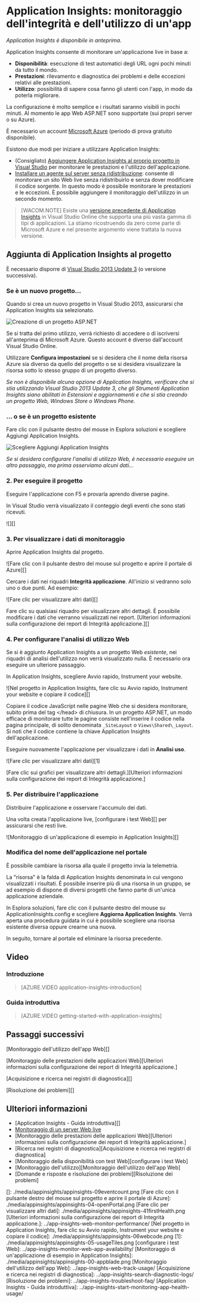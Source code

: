 <properties title="Application Insights" pageTitle="Application Insights - start monitoring your app's health and usage" description="Analyze usage, availability and performance of your on-premises or Microsoft Azure web application with Application Insights." metaKeywords="analytics monitoring application insights" authors="awills"  manager="kamrani" />

<tags ms.service="application-insights" ms.workload="tbd" ms.tgt_pltfrm="ibiza" ms.devlang="na" ms.topic="article" ms.date="2014-09-24" ms.author="awills"></tags>

# Application Insights: monitoraggio dell'integrità e dell'utilizzo di un'app

*Application Insights è disponibile in anteprima.*

Application Insights consente di monitorare un'applicazione live in base a:

-   **Disponibilità**: esecuzione di test automatici degli URL ogni pochi minuti da tutto il mondo.
-   **Prestazioni**: rilevamento e diagnostica dei problemi e delle eccezioni relativi alle prestazioni.
-   **Utilizzo**: possibilità di sapere cosa fanno gli utenti con l'app, in modo da poterla migliorare.

La configurazione è molto semplice e i risultati saranno visibili in pochi minuti. Al momento le app Web ASP.NET sono supportate (sui propri server o su Azure).

È necessario un account [Microsoft Azure][] (periodo di prova gratuito disponibile).

Esistono due modi per iniziare a utilizzare Application Insights:

-   (Consigliato) [Aggiungere Application Insights al proprio progetto in Visual Studio][] per monitorare le prestazioni e l'utilizzo dell'applicazione.
-   [Installare un agente sul server senza ridistribuzione][]: consente di monitorare un sito Web live senza ridistribuirlo e senza dover modificare il codice sorgente. In questo modo è possibile monitorare le prestazioni e le eccezioni. È possibile aggiungere il monitoraggio dell'utilizzo in un secondo momento.

> [WACOM.NOTE] Esiste una [versione precedente di Application Insights][] in Visual Studio Online che supporta una più vasta gamma di tipi di applicazioni. La stiamo ricostruendo da zero come parte di Microsoft Azure e nel presente argomento viene trattata la nuova versione.

## <a name="add"></a>Aggiunta di Application Insights al progetto

È necessario disporre di [Visual Studio 2013 Update 3][] (o versione successiva).

### Se è un nuovo progetto...

Quando si crea un nuovo progetto in Visual Studio 2013, assicurarsi che Application Insights sia selezionato.

![Creazione di un progetto ASP.NET][]

Se si tratta del primo utilizzo, verrà richiesto di accedere o di iscriversi all'anteprima di Microsoft Azure. Questo account è diverso dall'account Visual Studio Online.

Utilizzare **Configura impostazioni** se si desidera che il nome della risorsa Azure sia diverso da quello del progetto o se si desidera visualizzare la risorsa sotto lo stesso gruppo di un progetto diverso.

*Se non è disponibile alcuna opzione di Application Insights, verificare che si stia utilizzando Visual Studio 2013 Update 3, che gli Strumenti Application Insights siano abilitati in Estensioni e aggiornamenti e che si stia creando un progetto Web, Windows Store o Windows Phone.*

### ... o se è un progetto esistente

Fare clic con il pulsante destro del mouse in Esplora soluzioni e scegliere Aggiungi Application Insights.

![Scegliere Aggiungi Application Insights][]

*Se si desidera configurare l'analisi di utilizzo Web, è necessario eseguire un altro passaggio, ma prima osserviamo alcuni dati...*

### <a name="run"></a>2. Per eseguire il progetto

Eseguire l'applicazione con F5 e provarla aprendo diverse pagine.

In Visual Studio verrà visualizzato il conteggio degli eventi che sono stati ricevuti.

![][]

### <a name="monitor"></a>3. Per visualizzare i dati di monitoraggio

Aprire Application Insights dal progetto.

![Fare clic con il pulsante destro del mouse sul progetto e aprire il portale di Azure][]

Cercare i dati nei riquadri **Integrità applicazione**. All'inizio si vedranno solo uno o due punti. Ad esempio:

![Fare clic per visualizzare altri dati][]

Fare clic su qualsiasi riquadro per visualizzare altri dettagli. È possibile modificare i dati che verranno visualizzati nei report. [Ulteriori informazioni sulla configurazione dei report di Integrità applicazione.][]

### <a name="webclient"></a>4. Per configurare l'analisi di utilizzo Web

Se si è aggiunto Application Insights a un progetto Web *esistente*, nei riquadri di analisi dell'utilizzo non verrà visualizzato nulla. È necessario ora eseguire un ulteriore passaggio.

In Application Insights, scegliere Avvio rapido, Instrument your website.

![Nel progetto in Application Insights, fare clic su Avvio rapido, Instrument your website e copiare il codice][]

Copiare il codice JavaScript nelle pagine Web che si desidera monitorare, subito prima del tag \</head\> di chiusura. In un progetto ASP.NET, un modo efficace di monitorare tutte le pagine consiste nell'inserire il codice nella pagina principale, di solito denominata `_SiteLayout` o `Views\Shared\_Layout`. Si noti che il codice contiene la chiave Application Insights dell'applicazione.

Eseguire nuovamente l'applicazione per visualizzare i dati in **Analisi uso**.

![Fare clic per visualizzare altri dati][1]

[Fare clic sui grafici per visualizzare altri dettagli.][Ulteriori informazioni sulla configurazione dei report di Integrità applicazione.]

### <a name="deploy"></a>5. Per distribuire l'applicazione

Distribuire l'applicazione e osservare l'accumulo dei dati.

Una volta creata l'applicazione live, [configurare i test Web][] per assicurarsi che resti live.

![Monitoraggio di un'applicazione di esempio in Application Insights][]

### Modifica del nome dell'applicazione nel portale

È possibile cambiare la risorsa alla quale il progetto invia la telemetria.

La "risorsa" è la falda di Application Insights denominata in cui vengono visualizzati i risultati. È possibile inserire più di una risorsa in un gruppo, se ad esempio di dispone di diversi progetti che fanno parte di un'unica applicazione aziendale.

In Esplora soluzioni, fare clic con il pulsante destro del mouse su ApplicationInsights.config e scegliere **Aggiorna Application Insights**. Verrà aperta una procedura guidata in cui è possibile scegliere una risorsa esistente diversa oppure crearne una nuova.

In seguito, tornare al portale ed eliminare la risorsa precedente.

## <a name="video"></a>Video

### Introduzione

> [AZURE.VIDEO application-insights-introduction]

### Guida introduttiva

> [AZURE.VIDEO getting-started-with-application-insights]

## <a name="next"></a>Passaggi successivi

[Monitoraggio dell'utilizzo dell'app Web][]

[Monitoraggio delle prestazioni delle applicazioni Web][Ulteriori informazioni sulla configurazione dei report di Integrità applicazione.]

[Acquisizione e ricerca nei registri di diagnostica][]

[Risoluzione dei problemi][]

## Ulteriori informazioni

-   [Application Insights - Guida introduttiva][]
-   [Monitoraggio di un server Web live][Installare un agente sul server senza ridistribuzione]
-   [Monitoraggio delle prestazioni delle applicazioni Web][Ulteriori informazioni sulla configurazione dei report di Integrità applicazione.]
-   [Ricerca nei registri di diagnostica][Acquisizione e ricerca nei registri di diagnostica]
-   [Monitoraggio della disponibilità con test Web][configurare i test Web]
-   [Monitoraggio dell'utilizzo][Monitoraggio dell'utilizzo dell'app Web]
-   [Domande e risposte e risoluzione dei problemi][Risoluzione dei problemi]

<!--Link references-->

  [Microsoft Azure]: http://azure.com
  [Aggiungere Application Insights al proprio progetto in Visual Studio]: #add
  [Installare un agente sul server senza ridistribuzione]: ../app-insights-monitor-performance-live-website-now/
  [versione precedente di Application Insights]: http://msdn.microsoft.com/en-us/library/dn481095.aspx
  [Visual Studio 2013 Update 3]: http://go.microsoft.com/fwlink/?linkid=397827&clcid=0x409
  [Creazione di un progetto ASP.NET]: ./media/appinsights/appinsights-01-vsnewp1.png
  [Scegliere Aggiungi Application Insights]: ./media/appinsights/appinsights-03-addExisting.png
  []: ./media/appinsights/appinsights-09eventcount.png
  [Fare clic con il pulsante destro del mouse sul progetto e aprire il portale di Azure]: ./media/appinsights/appinsights-04-openPortal.png
  [Fare clic per visualizzare altri dati]: ./media/appinsights/appinsights-41firstHealth.png
  [Ulteriori informazioni sulla configurazione dei report di Integrità applicazione.]: ../app-insights-web-monitor-performance/
  [Nel progetto in Application Insights, fare clic su Avvio rapido, Instrument your website e copiare il codice]: ./media/appinsights/appinsights-06webcode.png
  [1]: ./media/appinsights/appinsights-05-usageTiles.png
  [configurare i test Web]: ../app-insights-monitor-web-app-availability/
  [Monitoraggio di un'applicazione di esempio in Application Insights]: ./media/appinsights/appinsights-00-appblade.png
  [Monitoraggio dell'utilizzo dell'app Web]: ../app-insights-web-track-usage/
  [Acquisizione e ricerca nei registri di diagnostica]: ../app-insights-search-diagnostic-logs/
  [Risoluzione dei problemi]: ../app-insights-troubleshoot-faq/
  [Application Insights - Guida introduttiva]: ../app-insights-start-monitoring-app-health-usage/
